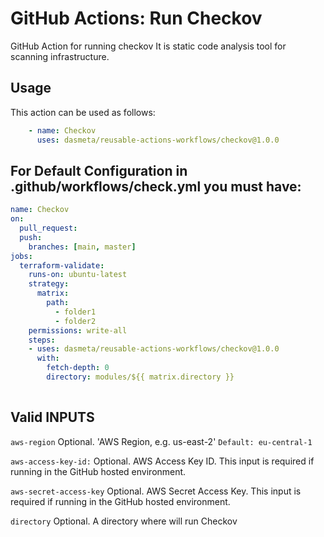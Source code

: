 # GitHub Actions: Run Checkov
GitHub Action for running checkov It is static code analysis tool for scanning infrastructure.

## Usage

This action can be used as follows:

```yaml
    - name: Checkov
      uses: dasmeta/reusable-actions-workflows/checkov@1.0.0
```

## For Default Configuration in .github/workflows/check.yml you must have:
```yaml
name: Checkov
on:
  pull_request:
  push:
    branches: [main, master]
jobs:
  terraform-validate:
    runs-on: ubuntu-latest
    strategy:
      matrix:
        path:
          - folder1
          - folder2
    permissions: write-all
    steps:
    - uses: dasmeta/reusable-actions-workflows/checkov@1.0.0
      with:
        fetch-depth: 0
        directory: modules/${{ matrix.directory }}
        

```

## Valid INPUTS

`aws-region`
Optional. 'AWS Region, e.g. us-east-2'
`Default: eu-central-1`

`aws-access-key-id:` 
Optional. AWS Access Key ID. This input is required if running in the GitHub hosted environment.

`aws-secret-access-key`
Optional. AWS Secret Access Key. This input is required if running in the GitHub hosted environment.

`directory`
Optional. A directory where will run Checkov